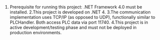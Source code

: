 1. Prerequisite for running this project: .NET Framework 4.0 must be installed.
2.This project is developed on .NET 4.
3.The communication implementation uses TCP/IP (as opposed to UDP), functionally similar to PLCHandler. Both access PLC data via port 11740.
4.This project is in active development/testing phase and must not be deployed in production environments.
